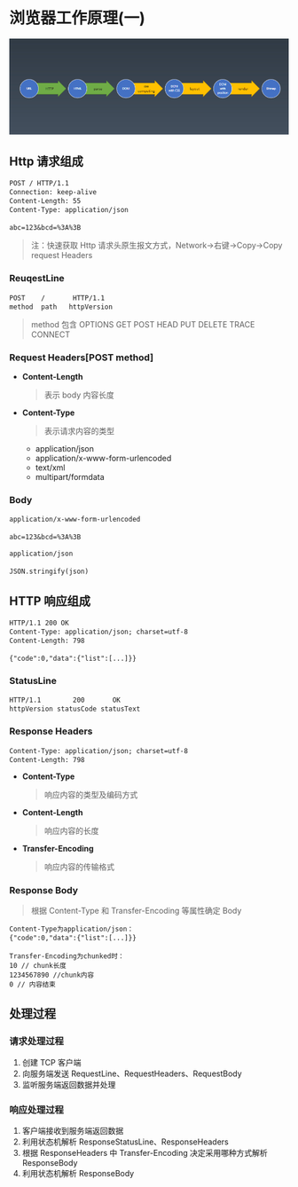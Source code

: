 # 浏览器工作原理(一)

![浏览器工作原理](./images/flow.png)

## Http 请求组成

```
POST / HTTP/1.1
Connection: keep-alive
Content-Length: 55
Content-Type: application/json

abc=123&bcd=%3A%3B
```

> 注：快速获取 Http 请求头原生报文方式，Network->右键->Copy->Copy request Headers

### ReuqestLine

```
POST    /       HTTP/1.1
method  path   httpVersion
```

> method 包含 OPTIONS GET POST HEAD PUT DELETE TRACE CONNECT

### Request Headers[POST method]

- **Content-Length**
  > 表示 body 内容长度
- **Content-Type**
  > 表示请求内容的类型
  - application/json
  - application/x-www-form-urlencoded
  - text/xml
  - multipart/formdata

### Body

```
application/x-www-form-urlencoded

abc=123&bcd=%3A%3B
```

```
application/json

JSON.stringify(json)
```

## HTTP 响应组成

```
HTTP/1.1 200 OK
Content-Type: application/json; charset=utf-8
Content-Length: 798

{"code":0,"data":{"list":[...]}}

```

### StatusLine

```
HTTP/1.1        200       OK
httpVersion statusCode statusText
```

### Response Headers

```
Content-Type: application/json; charset=utf-8
Content-Length: 798
```

- **Content-Type**
  > 响应内容的类型及编码方式
- **Content-Length**
  > 响应内容的长度
- **Transfer-Encoding**
  > 响应内容的传输格式

### Response Body

> 根据 Content-Type 和 Transfer-Encoding 等属性确定 Body

```
Content-Type为application/json：
{"code":0,"data":{"list":[...]}}

Transfer-Encoding为chunked时：
10 // chunk长度
1234567890 //chunk内容
0 // 内容结束
```

## 处理过程

### 请求处理过程

1. 创建 TCP 客户端
2. 向服务端发送 RequestLine、RequestHeaders、RequestBody
3. 监听服务端返回数据并处理

### 响应处理过程

1. 客户端接收到服务端返回数据
2. 利用状态机解析 ResponseStatusLine、ResponseHeaders
3. 根据 ResponseHeaders 中 Transfer-Encoding 决定采用哪种方式解析 ResponseBody
4. 利用状态机解析 ResponseBody
